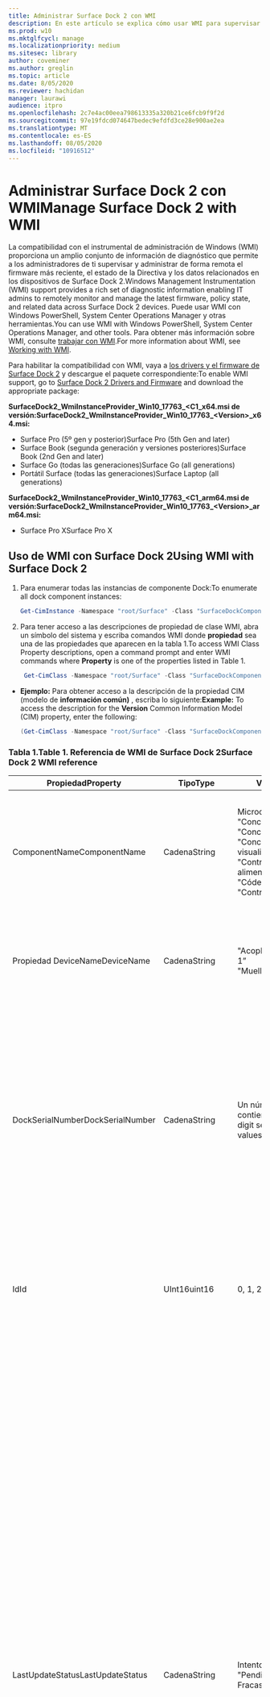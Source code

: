 ```yaml
---
title: Administrar Surface Dock 2 con WMI
description: En este artículo se explica cómo usar WMI para supervisar y administrar de forma remota el firmware más reciente, el estado de la Directiva y los datos relacionados en los dispositivos de Surface Dock 2.
ms.prod: w10
ms.mktglfcycl: manage
ms.localizationpriority: medium
ms.sitesec: library
author: coveminer
ms.author: greglin
ms.topic: article
ms.date: 8/05/2020
ms.reviewer: hachidan
manager: laurawi
audience: itpro
ms.openlocfilehash: 2c7e4ac00eea798613335a320b21ce6fcb9f9f2d
ms.sourcegitcommit: 97e19fdcd074647bedec9efdfd3ce28e900ae2ea
ms.translationtype: MT
ms.contentlocale: es-ES
ms.lasthandoff: 08/05/2020
ms.locfileid: "10916512"
---
```

# <span data-ttu-id="79c52-103">Administrar Surface Dock 2 con WMI</span><span class="sxs-lookup"><span data-stu-id="79c52-103">Manage Surface Dock 2 with WMI</span></span>

<span data-ttu-id="79c52-104">La compatibilidad con el instrumental de administración de Windows (WMI) proporciona un amplio conjunto de información de diagnóstico que permite a los administradores de ti supervisar y administrar de forma remota el firmware más reciente, el estado de la Directiva y los datos relacionados en los dispositivos de Surface Dock 2.</span><span class="sxs-lookup"><span data-stu-id="79c52-104">Windows Management Instrumentation (WMI) support provides a rich set of diagnostic information enabling IT admins to remotely monitor and manage the latest firmware, policy state, and related data across Surface Dock 2 devices.</span></span> <span data-ttu-id="79c52-105">Puede usar WMI con Windows PowerShell, System Center Operations Manager y otras herramientas.</span><span class="sxs-lookup"><span data-stu-id="79c52-105">You can use WMI with Windows PowerShell, System Center Operations Manager, and other tools.</span></span> <span data-ttu-id="79c52-106">Para obtener más información sobre WMI, consulte [trabajar con WMI](https://docs.microsoft.com/powershell/scripting/learn/ps101/07-working-with-wmi?view=powershell-5.1).</span><span class="sxs-lookup"><span data-stu-id="79c52-106">For more information about WMI, see [Working with WMI](https://docs.microsoft.com/powershell/scripting/learn/ps101/07-working-with-wmi?view=powershell-5.1).</span></span> 

<span data-ttu-id="79c52-107">Para habilitar la compatibilidad con WMI, vaya a [los drivers y el firmware de Surface Dock 2](https://www.microsoft.com/download/details.aspx?id=101317) y descargue el paquete correspondiente:</span><span class="sxs-lookup"><span data-stu-id="79c52-107">To enable WMI support, go to [Surface Dock 2 Drivers and Firmware](https://www.microsoft.com/download/details.aspx?id=101317) and download the appropriate package:</span></span>

**<span data-ttu-id="79c52-108">SurfaceDock2_WmiInstanceProvider_Win10_17763_&#60;C1_x64.msi de versión:</span><span class="sxs-lookup"><span data-stu-id="79c52-108">SurfaceDock2_WmiInstanceProvider_Win10_17763_&#60;Version&#62;_x64.msi:</span></span>**<br>

- <span data-ttu-id="79c52-109">Surface Pro (5º gen y posterior)</span><span class="sxs-lookup"><span data-stu-id="79c52-109">Surface Pro (5th Gen and later)</span></span>
- <span data-ttu-id="79c52-110">Surface Book (segunda generación y versiones posteriores)</span><span class="sxs-lookup"><span data-stu-id="79c52-110">Surface Book (2nd Gen and later)</span></span>
- <span data-ttu-id="79c52-111">Surface Go (todas las generaciones)</span><span class="sxs-lookup"><span data-stu-id="79c52-111">Surface Go (all generations)</span></span>
- <span data-ttu-id="79c52-112">Portátil Surface (todas las generaciones)</span><span class="sxs-lookup"><span data-stu-id="79c52-112">Surface Laptop (all generations)</span></span>

 **<span data-ttu-id="79c52-113">SurfaceDock2_WmiInstanceProvider_Win10_17763_&#60;C1_arm64.msi de versión:</span><span class="sxs-lookup"><span data-stu-id="79c52-113">SurfaceDock2_WmiInstanceProvider_Win10_17763_&#60;Version&#62;_arm64.msi:</span></span>** <br>

- <span data-ttu-id="79c52-114">Surface Pro X</span><span class="sxs-lookup"><span data-stu-id="79c52-114">Surface Pro X</span></span>

## <span data-ttu-id="79c52-115">Uso de WMI con Surface Dock 2</span><span class="sxs-lookup"><span data-stu-id="79c52-115">Using WMI with Surface Dock 2</span></span>

1. <span data-ttu-id="79c52-116">Para enumerar todas las instancias de componente Dock:</span><span class="sxs-lookup"><span data-stu-id="79c52-116">To enumerate all dock component instances:</span></span>

    ```PowerShell
    Get-CimInstance -Namespace "root/Surface" -Class "SurfaceDockComponent" 
    ```
2. <span data-ttu-id="79c52-117">Para tener acceso a las descripciones de propiedad de clase WMI, abra un símbolo del sistema y escriba comandos WMI donde **propiedad** sea una de las propiedades que aparecen en la tabla 1.</span><span class="sxs-lookup"><span data-stu-id="79c52-117">To access WMI Class Property descriptions, open a command prompt and enter WMI commands where **Property** is one of the properties listed in Table 1.</span></span>

    ```PowerShell
     Get-CimClass -Namespace "root/Surface" -Class "SurfaceDockComponent").CimClassProperties["<Property>"]
    ```

- <span data-ttu-id="79c52-118">**Ejemplo:** Para obtener acceso a la descripción de la propiedad CIM (modelo de **información común)** , escriba lo siguiente:</span><span class="sxs-lookup"><span data-stu-id="79c52-118">**Example:** To access the description for the **Version** Common Information Model (CIM) property, enter the following:</span></span>
    ```PowerShell
    (Get-CimClass -Namespace "root/Surface" -Class "SurfaceDockComponent").CimClassProperties["Version"].Qualifiers["Description"].Value
    ```
 
 ### <span data-ttu-id="79c52-119">Tabla 1.</span><span class="sxs-lookup"><span data-stu-id="79c52-119">Table 1.</span></span> <span data-ttu-id="79c52-120">Referencia de WMI de Surface Dock 2</span><span class="sxs-lookup"><span data-stu-id="79c52-120">Surface Dock 2 WMI reference</span></span>

| <span data-ttu-id="79c52-121">Propiedad</span><span class="sxs-lookup"><span data-stu-id="79c52-121">Property</span></span>         | <span data-ttu-id="79c52-122">Tipo</span><span class="sxs-lookup"><span data-stu-id="79c52-122">Type</span></span>   | <span data-ttu-id="79c52-123">Valores esperados</span><span class="sxs-lookup"><span data-stu-id="79c52-123">Expected Value(s)</span></span>                                                                                                                                                                                                            | <span data-ttu-id="79c52-124">Descripción</span><span class="sxs-lookup"><span data-stu-id="79c52-124">Description</span></span>                                                                                                                                                                                                                                                                                                                                                                                                                                                                                                                                                                                                                                                                                                                                                                                                                                                                                                                                                                                                                                                                                                                                                                                                                                                                                                                                                                                                                                                                                                                                                                                                                                                                                                                                                                                                 |
| ---------------- | ------ | ---------------------------------------------------------------------------------------------------------------------------------------------------------------------------------------------------------------------------- | ----------------------------------------------------------------------------------------------------------------------------------------------------------------------------------------------------------------------------------------------------------------------------------------------------------------------------------------------------------------------------------------------------------------------------------------------------------------------------------------------------------------------------------------------------------------------------------------------------------------------------------------------------------------------------------------------------------------------------------------------------------------------------------------------------------------------------------------------------------------------------------------------------------------------------------------------------------------------------------------------------------------------------------------------------------------------------------------------------------------------------------------------------------------------------------------------------------------------------------------------------------------------------------------------------------------------------------------------------------------------------------------------------------------------------------------------------------------------------------------------------------------------------------------------------------------------------------------------------------------------------------------------------------------------------------------------------------------------------------------------------------------------------------------------------------- |
| <span data-ttu-id="79c52-125">ComponentName</span><span class="sxs-lookup"><span data-stu-id="79c52-125">ComponentName</span></span>    | <span data-ttu-id="79c52-126">Cadena</span><span class="sxs-lookup"><span data-stu-id="79c52-126">String</span></span> | <span data-ttu-id="79c52-127">Microcontrolador</span><span class="sxs-lookup"><span data-stu-id="79c52-127">“Microcontroller”</span></span> <br><span data-ttu-id="79c52-128">"Concentrador USB 1"</span><span class="sxs-lookup"><span data-stu-id="79c52-128">“USB Hub 1”</span></span> <br><span data-ttu-id="79c52-129">"Concentrador USB 2"</span><span class="sxs-lookup"><span data-stu-id="79c52-129">“USB Hub 2”</span></span> <br><span data-ttu-id="79c52-130">"Concentrador de puertos de visualización"</span><span class="sxs-lookup"><span data-stu-id="79c52-130">“Display Port Hub”</span></span> <br><span data-ttu-id="79c52-131">"Controlador de entrega de alimentación"</span><span class="sxs-lookup"><span data-stu-id="79c52-131">“Power Delivery Controller”</span></span> <br><span data-ttu-id="79c52-132">"Códec de audio"</span><span class="sxs-lookup"><span data-stu-id="79c52-132">“Audio Codec”</span></span> <br><span data-ttu-id="79c52-133">"Controlador Ethernet"</span><span class="sxs-lookup"><span data-stu-id="79c52-133">“Ethernet Controller”</span></span>                                                                         | <span data-ttu-id="79c52-134">En la siguiente propiedad se muestra el nombre específico del componente de dispositivo al que corresponden los datos de clase del modelo de información común (CIM).</span><span class="sxs-lookup"><span data-stu-id="79c52-134">The following property lists the specific name of the device component that the accompanying Common Information Model (CIM) class data corresponds to.</span></span>                                                                                                                                                                                                                                                                                                                                                                                                                                                                                                                                                                                                                                                                                                                                                                                                                                                                                                                                                                                                                                                                                                                                                                                                                                                                                                                                                                                                                                                                                                                                                                                                                                                  |
| <span data-ttu-id="79c52-135">Propiedad DeviceName</span><span class="sxs-lookup"><span data-stu-id="79c52-135">DeviceName</span></span>       | <span data-ttu-id="79c52-136">Cadena</span><span class="sxs-lookup"><span data-stu-id="79c52-136">String</span></span> | <span data-ttu-id="79c52-137">"Acoplamiento de superficie 1"</span><span class="sxs-lookup"><span data-stu-id="79c52-137">“Surface Dock 1”</span></span> <br><span data-ttu-id="79c52-138">"Muelle de superficie 2"</span><span class="sxs-lookup"><span data-stu-id="79c52-138">“Surface Dock 2”</span></span>                                                                                                                                                                                        | <span data-ttu-id="79c52-139">La siguiente propiedad contiene el nombre del dispositivo de acoplamiento al que pertenece el componente de dispositivo específico.</span><span class="sxs-lookup"><span data-stu-id="79c52-139">The following property contains the name of the dock device that the specific device component belongs to.</span></span>                                                                                                                                                                                                                                                                                                                                                                                                                                                                                                                                                                                                                                                                                                                                                                                                                                                                                                                                                                                                                                                                                                                                                                                                                                                                                                                                                                                                                                                                                                                                                                                                                                                                                               |
| <span data-ttu-id="79c52-140">DockSerialNumber</span><span class="sxs-lookup"><span data-stu-id="79c52-140">DockSerialNumber</span></span> | <span data-ttu-id="79c52-141">Cadena</span><span class="sxs-lookup"><span data-stu-id="79c52-141">String</span></span> | <span data-ttu-id="79c52-142">Un número de serie de doce (12) dígitos que contiene solo valores numéricos</span><span class="sxs-lookup"><span data-stu-id="79c52-142">A twelve (12) digit serial number containing only numerical values</span></span>                                                                                                                                                           | <span data-ttu-id="79c52-143">La siguiente propiedad registra el número de serie del dispositivo acoplado.</span><span class="sxs-lookup"><span data-stu-id="79c52-143">The following property records the serial number of the attached dock device.</span></span> <span data-ttu-id="79c52-144">Este número de serie es exactamente el mismo para cada componente a medida que pertenecen al mismo dispositivo de acoplamiento.</span><span class="sxs-lookup"><span data-stu-id="79c52-144">This serial number is the exact same for every component as they belong to the same dock device.</span></span> <span data-ttu-id="79c52-145">Por referencia, este número de serie puede encontrarse físicamente en la parte inferior del Dock.</span><span class="sxs-lookup"><span data-stu-id="79c52-145">For reference, this serial number can be found physically on the underside of the Surface Dock itself.</span></span>                                                                                                                                                                                                                                                                                                                                                                                                                                                                                                                                                                                                                                                                                                                                                                                                                                                                                                                                                                                                                                                                                                                                                                                                                                                                                                                                                                                                                                                                                                                    |
| <span data-ttu-id="79c52-146">Id</span><span class="sxs-lookup"><span data-stu-id="79c52-146">Id</span></span>               | <span data-ttu-id="79c52-147">UInt16</span><span class="sxs-lookup"><span data-stu-id="79c52-147">uint16</span></span> | <span data-ttu-id="79c52-148">0, 1, 2,..., 65535</span><span class="sxs-lookup"><span data-stu-id="79c52-148">0, 1, 2, ..., 65535</span></span>                                                                                                                                                                                                          | <span data-ttu-id="79c52-149">La siguiente propiedad es un identificador único que comienza desde cero (0) y cuenta.</span><span class="sxs-lookup"><span data-stu-id="79c52-149">The following property is a unique Id that starts from zero (0) and counts up.</span></span> <span data-ttu-id="79c52-150">Esta variable se usa para numerar las instancias de WMI enumeradas.</span><span class="sxs-lookup"><span data-stu-id="79c52-150">This variable is used for numbering the enumerated WMI instances.</span></span>                                                                                                                                                                                                                                                                                                                                                                                                                                                                                                                                                                                                                                                                                                                                                                                                                                                                                                                                                                                                                                                                                                                                                                                                                                                                                                                                                                                                                                                                                                                                                                                                                                                        |
| <span data-ttu-id="79c52-151">LastUpdateStatus</span><span class="sxs-lookup"><span data-stu-id="79c52-151">LastUpdateStatus</span></span> | <span data-ttu-id="79c52-152">Cadena</span><span class="sxs-lookup"><span data-stu-id="79c52-152">String</span></span> | <span data-ttu-id="79c52-153">Intentos</span><span class="sxs-lookup"><span data-stu-id="79c52-153">“Success”</span></span> <br><span data-ttu-id="79c52-154">"PendingDockReattach"</span><span class="sxs-lookup"><span data-stu-id="79c52-154">“PendingDockReattach”</span></span> <br><span data-ttu-id="79c52-155">Fracasa</span><span class="sxs-lookup"><span data-stu-id="79c52-155">“Failed”</span></span>                                                                                                                                                                             | <span data-ttu-id="79c52-156">La siguiente propiedad detalla el último intento de actualización de firmware de componente (UFC) del componente de dispositivo en cuestión.</span><span class="sxs-lookup"><span data-stu-id="79c52-156">The following property details the last attempted Component Firmware Update (CFU) status for the device component in question.</span></span> <span data-ttu-id="79c52-157">Los valores posibles son: **correcto, pendiente de** **reasociación del Dock** y **error.**</span><span class="sxs-lookup"><span data-stu-id="79c52-157">Possible values are: **Success,** **Pending Dock Reattach,** and **Failed.**</span></span><br><br><br><span data-ttu-id="79c52-158">- **Success** indica que el firmware nuevo aplicado anteriormente se aplicó correctamente.</span><span class="sxs-lookup"><span data-stu-id="79c52-158">- **Success** indicates that previously applied new firmware was applied successfully</span></span><br><span data-ttu-id="79c52-159">- Volver a **adjuntar en espera** indica que hay una nueva actualización pendiente para el componente del dispositivo y el usuario debe separar y volver a adjuntar el conector de superficie del Dock para aplicar la nueva actualización.</span><span class="sxs-lookup"><span data-stu-id="79c52-159">- **Pending Dock Reattach** indicates there is a new update pending for the device component and the user must detach and reattach the Dock’s Surface connector in order to apply the new update.</span></span><br><span data-ttu-id="79c52-160">- **Error** indica que se ha producido un posible error legítimo durante el proceso de UFC o que el periférico no se inició en la versión esperada.</span><span class="sxs-lookup"><span data-stu-id="79c52-160">- **Failed** indicates that a possible legitimate error occurred during the CFU process or the peripheral did not boot up in the expected version.</span></span> <span data-ttu-id="79c52-161">En el caso de **error** , esto no indica que el dispositivo no funciona, sino que se produjo un error al intentar actualizar el dispositivo.</span><span class="sxs-lookup"><span data-stu-id="79c52-161">In the **Failed** case, this is not an indication that the device is not working, but rather something erroneous occurred when trying to update the device.</span></span> <span data-ttu-id="79c52-162">En tal caso, el firmware anterior seguirá ejecutándose.</span><span class="sxs-lookup"><span data-stu-id="79c52-162">In such case, the previous firmware will continue to run.</span></span>                                                                                                                                                                                                                                                                                                                                                                                                                                                                                                                                                                                                                                                                                                                                                                                                                                                                                                                         |
| <span data-ttu-id="79c52-163">PolicyState</span><span class="sxs-lookup"><span data-stu-id="79c52-163">PolicyState</span></span>      | <span data-ttu-id="79c52-164">Cadena</span><span class="sxs-lookup"><span data-stu-id="79c52-164">String</span></span> | <span data-ttu-id="79c52-165">Habilitado</span><span class="sxs-lookup"><span data-stu-id="79c52-165">“Enabled”</span></span> <br><span data-ttu-id="79c52-166">Habilitar</span><span class="sxs-lookup"><span data-stu-id="79c52-166">“Disabled”</span></span>                                                                                                                                                                                                     | <span data-ttu-id="79c52-167">La siguiente propiedad indica la Directiva actual del modo de administración de empresas (SEMM) de Surface para el componente de dispositivo.</span><span class="sxs-lookup"><span data-stu-id="79c52-167">The following property indicates the current Surface Enterprise Management Mode (SEMM) policy for the device component.</span></span> <span data-ttu-id="79c52-168">Los valores posibles son: **habilitado** y **deshabilitado.**</span><span class="sxs-lookup"><span data-stu-id="79c52-168">Possible values are: **Enabled** and **Disabled.**</span></span><br><br><br><span data-ttu-id="79c52-169">- **Enabled** indica que el sistema SEMM ha permitido que el dispositivo host acceda y use el componente del dispositivo.</span><span class="sxs-lookup"><span data-stu-id="79c52-169">- **Enabled** indicates that the SEMM system has allowed the host device to access and use the device component</span></span><br><span data-ttu-id="79c52-170">- Deshabilitado indica que el sistema SEMM ha **deshabilitado** y, por lo tanto, ha evitado que el equipo host acceda y use el componente del dispositivo.</span><span class="sxs-lookup"><span data-stu-id="79c52-170">- **Disabled** indicates that the SEMM system has disallowed and thereby prevented the host machine from accessing and using the device component.</span></span>                                                                                                                                                                                                                                                                                                                                                                                                                                                                                                                                                                                                                                                                                                                                                                                                                                                                                                                                                                                                                                                                                                                                                                                                                                                                                                                                                                                                                                                                                                                             |
| <span data-ttu-id="79c52-171">ProductId</span><span class="sxs-lookup"><span data-stu-id="79c52-171">ProductId</span></span>        | <span data-ttu-id="79c52-172">String []</span><span class="sxs-lookup"><span data-stu-id="79c52-172">String[]</span></span> | <span data-ttu-id="79c52-173">Una lista de cadenas hexadecimales, que puede oscilar entre "0x0000" y "0xFFFF"</span><span class="sxs-lookup"><span data-stu-id="79c52-173">A list of hex strings, which can each range from “0x0000” to “0xFFFF”</span></span>                                                                                                                                                        | <span data-ttu-id="79c52-174">La siguiente propiedad clasifica el identificador de producto (PID) del componente del dispositivo.</span><span class="sxs-lookup"><span data-stu-id="79c52-174">The following property classifies the Product Id (PID) of the device component.</span></span> <span data-ttu-id="79c52-175">Es posible que haya más de un PID en la lista.</span><span class="sxs-lookup"><span data-stu-id="79c52-175">It is possible for there to be more than one PID listed.</span></span> <span data-ttu-id="79c52-176">En el caso de un concentrador USB, por ejemplo, tanto los dispositivos de alta velocidad (SS) como de alta velocidad (HS) se agrupan en un "concentrador" singular.</span><span class="sxs-lookup"><span data-stu-id="79c52-176">In the case of a USB Hub, for example, both Super Speed (SS) and High Speed (HS) devices are lumped into a singular “Hub."</span></span> <span data-ttu-id="79c52-177">Por lo tanto, en esta matriz aparecerán dos (2) PID.</span><span class="sxs-lookup"><span data-stu-id="79c52-177">Therefore, two (2) PIDs would be listed within this array.</span></span>                                                                                                                                                                                                                                                                                                                                                                                                                                                                                                                                                                                                                                                                                                                                                                                                                                                                                                                                                                                                                                                                                                                                                                                                                                                                                                                                                                                                                                                                                                                                                                                                                                                                                                                                                                                                                                                                                                                                                                                                                                                                                                                                                                                                                                                                                                                                                                                             |
| <span data-ttu-id="79c52-178">ProvisionedState</span><span class="sxs-lookup"><span data-stu-id="79c52-178">ProvisionedState</span></span>         | <span data-ttu-id="79c52-179">booleano</span><span class="sxs-lookup"><span data-stu-id="79c52-179">boolean</span></span> | <span data-ttu-id="79c52-180">Verdadero o falso</span><span class="sxs-lookup"><span data-stu-id="79c52-180">True or False</span></span>                                                                                                                                                        | <span data-ttu-id="79c52-181">La siguiente propiedad describe el estado de aprovisionamiento del modo de administración de empresa de Surface (SEMM) del dispositivo Surface Dock.</span><span class="sxs-lookup"><span data-stu-id="79c52-181">The following property describes the Surface Enterprise Management Mode (SEMM) provisioned state of the Surface Dock device.</span></span> <span data-ttu-id="79c52-182">El estado de aprovisionamiento es exactamente el mismo para cada componente a medida que pertenecen al mismo dispositivo acoplado.</span><span class="sxs-lookup"><span data-stu-id="79c52-182">The provisioned state is the exact same for every component as they belong to the same dock device.</span></span> <span data-ttu-id="79c52-183">Los valores posibles son: verdadero o falso.</span><span class="sxs-lookup"><span data-stu-id="79c52-183">Possible values are: True or False.</span></span> <span data-ttu-id="79c52-184">El valor True indica que el dispositivo Surface docking está actualmente administrado y, por tanto, se puede restringir la funcionalidad de puerto.</span><span class="sxs-lookup"><span data-stu-id="79c52-184">A value of true indicates the Surface Dock device is currently managed and thereby, port functionality may be restricted.</span></span> <span data-ttu-id="79c52-185">Para obtener más información, consulta el campo de propiedad "PolicyState".</span><span class="sxs-lookup"><span data-stu-id="79c52-185">See the “PolicyState” property field for more information.</span></span> <span data-ttu-id="79c52-186">El valor False indica que el dispositivo de acoplamiento de la superficie actualmente no está administrado y no tiene restricciones de características.</span><span class="sxs-lookup"><span data-stu-id="79c52-186">A value of false indicates the Surface Dock device is currently not managed and has no feature restrictions imposed.</span></span>                                                                                                                                                                                                                                                                                                                                                                                                                                                                                                                                                                                                                                                                                                                                                                                                                                                                                                                                                                                                                                                                                                                                                                                                                                                                                                                   |
| <span data-ttu-id="79c52-187">Estado</span><span class="sxs-lookup"><span data-stu-id="79c52-187">Status</span></span>           | <span data-ttu-id="79c52-188">Cadena</span><span class="sxs-lookup"><span data-stu-id="79c52-188">String</span></span> | <span data-ttu-id="79c52-189">SÍ</span><span class="sxs-lookup"><span data-stu-id="79c52-189">“OK”</span></span> <br><span data-ttu-id="79c52-190">Desconectado</span><span class="sxs-lookup"><span data-stu-id="79c52-190">“Disconnected”</span></span> <br><span data-ttu-id="79c52-191">:</span><span class="sxs-lookup"><span data-stu-id="79c52-191">“Error”</span></span> <br><span data-ttu-id="79c52-192">Sin</span><span class="sxs-lookup"><span data-stu-id="79c52-192">“Missing”</span></span> <br><span data-ttu-id="79c52-193">"DeviceHandleInUse"</span><span class="sxs-lookup"><span data-stu-id="79c52-193">“DeviceHandleInUse”</span></span> <br><span data-ttu-id="79c52-194">Habilitar</span><span class="sxs-lookup"><span data-stu-id="79c52-194">“Disabled”</span></span> <br><span data-ttu-id="79c52-195">"NotSupportedByWmi"</span><span class="sxs-lookup"><span data-stu-id="79c52-195">“NotSupportedByWmi”</span></span>                                                                                                             | <span data-ttu-id="79c52-196">La siguiente propiedad describe el estado de la conexión del Dock con el equipo host.</span><span class="sxs-lookup"><span data-stu-id="79c52-196">The following property describes the state of the Dock’s connection to the host machine.</span></span> <span data-ttu-id="79c52-197">Los valores posibles son: **OK,** **unconnected,** **error,** **Missing,** **DeviceHandleInUse,**  **Disabled** y **NotSupportedByWmi.**</span><span class="sxs-lookup"><span data-stu-id="79c52-197">Possible values are: **OK,** **Disconnected,** **Error,** **Missing,** **DeviceHandleInUse,**  **Disabled,** and **NotSupportedByWmi.**</span></span> <br><span data-ttu-id="79c52-198">- **Aceptar** indica que el dispositivo se ha conectado correctamente a la máquina host y no hay problemas, lo cual inhibiría su funcionalidad</span><span class="sxs-lookup"><span data-stu-id="79c52-198">- **OK** indicates that the device is successfully connected to the host machine and no problems exist, which would inhibit its functionality</span></span> <br><span data-ttu-id="79c52-199">- **Desconectado** indica que el conector de superficie, que proporciona la conexión para todos los componentes del dispositivo, no está conectado al equipo host.</span><span class="sxs-lookup"><span data-stu-id="79c52-199">- **Disconnected** indicates that the Surface connector, which provides the connection for all the device components, is currently not attached to the host machine.</span></span> <br><span data-ttu-id="79c52-200">- **Error** indica un posible problema con la instancia de dispositivo y la interfaz de dispositivo tiene más de lo que probablemente se ha etiquetado con un signo de exclamación amarillo en el administrador de dispositivos: Compruebe la propiedad **StatusCode** para obtener información más detallada sobre el tipo de error que se ha producido.</span><span class="sxs-lookup"><span data-stu-id="79c52-200">- **Error** indicates a potential issue with the device instance and the device interface has more than likely been labeled with a yellow exclamation point in the Device Manager – check the **StatusCode** property for more detailed information on the type of error that occurred.</span></span> <br><span data-ttu-id="79c52-201">- **Falta** indica que se esperaba que el dispositivo estuviera enumerado en el equipo host, pero por algún motivo no.</span><span class="sxs-lookup"><span data-stu-id="79c52-201">- **Missing** indicates that the device was expected to have enumerated on the host machine, but for some reason did not.</span></span> <span data-ttu-id="79c52-202">La propiedad **StatusCode** contendrá el valor de 24 para indicar esta situación errónea.</span><span class="sxs-lookup"><span data-stu-id="79c52-202">The **StatusCode** property will hold the value of 24 to indicate this erroneous situation.</span></span><br><span data-ttu-id="79c52-203">- **DeviceHandleInUse** indica que otro proceso se está comunicando actualmente con el dispositivo, lo que prohíbe a este proveedor de instancias de instrumental de administración de Windows (WMI) las solicitudes de comunicación.</span><span class="sxs-lookup"><span data-stu-id="79c52-203">- **DeviceHandleInUse** indicates that another process is currently communicating with the device, which prohibits this Windows Management Instrumentation (WMI) Instance Provider from its communication requests.</span></span> <span data-ttu-id="79c52-204">Vuelva a ejecutar el comando WMI.</span><span class="sxs-lookup"><span data-stu-id="79c52-204">Try executing your WMI command again!</span></span> <br> <span data-ttu-id="79c52-205">- Deshabilitado indica que la Directiva del modo de administración empresarial de Surface (SEMM) actual ha **deshabilitado** y, por lo tanto, ha impedido que el equipo host acceda y use el componente del dispositivo.</span><span class="sxs-lookup"><span data-stu-id="79c52-205">- **Disabled** indicates that the current Surface Enterprise Management Mode (SEMM) policy has disallowed and thereby prevented the host machine from accessing and using the device component.</span></span> <span data-ttu-id="79c52-206">Para obtener más información, consulta el campo de propiedad **PolicyState** .</span><span class="sxs-lookup"><span data-stu-id="79c52-206">See the **PolicyState** property field for more information.</span></span><br><span data-ttu-id="79c52-207">- **NotSupportedByWmi** indica que el muelle conectado no es compatible actualmente con este proveedor WMI.</span><span class="sxs-lookup"><span data-stu-id="79c52-207">- **NotSupportedByWmi** indicates the connected dock is currently not supported by this WMI Provider.</span></span> <span data-ttu-id="79c52-208">Este estado aparecerá para el Dock de Surface 1, que actualmente no es compatible con este proveedor de instancias de WMI.</span><span class="sxs-lookup"><span data-stu-id="79c52-208">This status will appear for the Surface Dock 1, which is currently not supported by this WMI Instance Provider.</span></span>|
| <span data-ttu-id="79c52-209">StatusCode</span><span class="sxs-lookup"><span data-stu-id="79c52-209">StatusCode</span></span>       | <span data-ttu-id="79c52-210">UInt32</span><span class="sxs-lookup"><span data-stu-id="79c52-210">uint32</span></span> | <span data-ttu-id="79c52-211">[Código de error del administrador de dispositivos](https://docs.microsoft.com/windows-hardware/drivers/install/device-manager-error-messages) Obtenido de la clase CIM_LogicalDevice WMI (dentro de *cimwin32. mof*)</span><span class="sxs-lookup"><span data-stu-id="79c52-211">[Device Manager Error Code](https://docs.microsoft.com/windows-hardware/drivers/install/device-manager-error-messages) obtained from the CIM_LogicalDevice WMI Class (within *cimwin32.mof*)</span></span> | <span data-ttu-id="79c52-212">La siguiente propiedad proporciona el código de error del administrador de dispositivos para el componente acoplado dado.</span><span class="sxs-lookup"><span data-stu-id="79c52-212">The following property provides the Device Manager error code for the given dock component.</span></span> <span data-ttu-id="79c52-213">El valor cero (0) indica que el componente Dock está funcionando correctamente; un valor mayor que cero (0) indica un problema o un posible error con el componente Dock.</span><span class="sxs-lookup"><span data-stu-id="79c52-213">A value of zero (0) indicates that the dock component is working correctly; a value greater than zero (0) indicates an issue or a possible error with the dock component.</span></span> <span data-ttu-id="79c52-214">Dado que el componente Dock puede enumerarse con varias interfaces de dispositivo, es posible que haya códigos de error de administrador de dispositivos adicionales.</span><span class="sxs-lookup"><span data-stu-id="79c52-214">Because the dock component may enumerate with several device interfaces, it is possible there may be additional Device Manager error codes.</span></span> <span data-ttu-id="79c52-215">Este campo de propiedad solo muestra un código de error aunque haya varios disponibles.</span><span class="sxs-lookup"><span data-stu-id="79c52-215">This property field only lists a single error code even if multiple are available.</span></span> <span data-ttu-id="79c52-216">El administrador de dispositivos etiquetará el dispositivo con un signo de exclamación amarillo solo cuando se hayan producido determinados códigos de error.</span><span class="sxs-lookup"><span data-stu-id="79c52-216">The Device Manager will label the device with a yellow exclamation point only when certain error codes have occurred.</span></span>                                                                                                                                                                                                                                                                                                                                                                                                                                                                                                                                                                                                                                                                                                                                                                                                                                                                                                                                                                                                                                                                                                                                                                                |
| <span data-ttu-id="79c52-217">ID</span><span class="sxs-lookup"><span data-stu-id="79c52-217">VendorId</span></span>         | <span data-ttu-id="79c52-218">Cadena</span><span class="sxs-lookup"><span data-stu-id="79c52-218">String</span></span> | <span data-ttu-id="79c52-219">Una cadena hexadecimal que puede oscilar entre "0x0000" y "0xFFFF"</span><span class="sxs-lookup"><span data-stu-id="79c52-219">A hex string that can range from “0x0000” to “0xFFFF”</span></span>                                                                                                                                                                        | <span data-ttu-id="79c52-220">La siguiente propiedad anota el identificador de proveedor específico (VID) del componente de dispositivo.</span><span class="sxs-lookup"><span data-stu-id="79c52-220">The following property notes the specific Vendor Id (VID) of the device component.</span></span>                                                                                                                                                                                                                                                                                                                                                                                                                                                                                                                                                                                                                                                                                                                                                                                                                                                                                                                                                                                                                                                                                                                                                                                                                                                                                                                                                                                                                                                                                                                                                                                                                                                                                                                       |
| <span data-ttu-id="79c52-221">Versión</span><span class="sxs-lookup"><span data-stu-id="79c52-221">Version</span></span>          | <span data-ttu-id="79c52-222">Cadena</span><span class="sxs-lookup"><span data-stu-id="79c52-222">String</span></span> | <span data-ttu-id="79c52-223">Una cadena de versión, que tiene el siguiente formato: "x. y. z", donde x, y y z son valores numéricos.</span><span class="sxs-lookup"><span data-stu-id="79c52-223">A version string, which has the form as follows: “x.y.z”, where x, y, and z are numerical values.</span></span>                                                                                                                            | <span data-ttu-id="79c52-224">La siguiente propiedad especifica la versión actual del firmware, que se está ejecutando actualmente en el componente de dispositivo.</span><span class="sxs-lookup"><span data-stu-id="79c52-224">The following property specifies the current version of the firmware, which is currently running on the device component.</span></span>                                                                                                                                                                                                                                                                                                                                                                                                                                                                                                                                                                                                                                                                                                                                                                                                                                                                                                                                                                                                                                                                                                                                                                                                                                                                                                                                                                                                                                                                                                                                                                                                                                                                                |


## <span data-ttu-id="79c52-225">Obtén más información</span><span class="sxs-lookup"><span data-stu-id="79c52-225">Learn more</span></span>

- [<span data-ttu-id="79c52-226">Proteger puertos de Surface Dock 2 con SEMM</span><span class="sxs-lookup"><span data-stu-id="79c52-226">Secure Surface Dock 2 ports with SEMM</span></span>](secure-surface-dock-ports-semm.md)
- [<span data-ttu-id="79c52-227">Novedades de Surface Dock 2</span><span class="sxs-lookup"><span data-stu-id="79c52-227">What's new in Surface Dock 2</span></span>](surface-dock-whats-new.md)
- [<span data-ttu-id="79c52-228">Códigos de error del administrador de dispositivos</span><span class="sxs-lookup"><span data-stu-id="79c52-228">Device Manager error codes</span></span>](https://docs.microsoft.com/windows-hardware/drivers/install/device-manager-error-messages)
- [<span data-ttu-id="79c52-229">Trabajar con WMI</span><span class="sxs-lookup"><span data-stu-id="79c52-229">Working with WMI</span></span>](https://docs.microsoft.com/powershell/scripting/learn/ps101/07-working-with-wmi?view=powershell-5.1)

